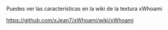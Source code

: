
Puedes ver las características en la wiki de la textura 
xWhoami

https://github.com/xJean7/xWhoami/wiki/xWhoami